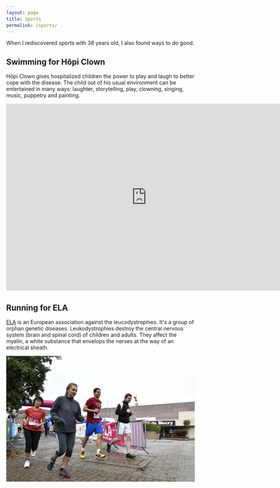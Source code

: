 ```yaml
---
layout: page
title: Sports
permalink: /sports/
---
```


When I rediscovered sports with 38 years old, I also found ways to do good.

## Swimming for Hôpi Clown

Hôpi Clown gives hospitalized children the power to play and laugh to better
cope with the disease. The child out of his usual environment can be 
entertained in many ways: laughter, storytelling, play, clowning, singing, 
music, puppetry and painting.

<iframe width="750" height="500" src="https://www.youtube.com/embed/X5q1b2UmPSw" frameborder="0" gesture="media" allow="encrypted-media" allowfullscreen></iframe>

## Running for ELA

[ELA](ela) is an European association against the leucodystrophies. It's a
group of orphan genetic diseases. Leukodystrophies destroy the central nervous
system (brain and spinal cord) of children and adults. They affect the myelin,
a white substance that envelops the nerves at the way of an electrical sheath.

![](/images/pages/sport_running.jpg)

[ela]: http://www.ela.be